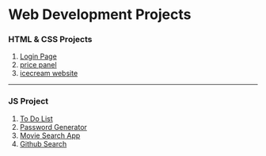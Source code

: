 #                                              **Web Development Projects** 


<h3>HTML & CSS Projects</h3>  

1. [Login Page](https://dujalsawarkar.github.io/Web-Dev-Projects/html-css-project/loginpage/)
2. [price panel](https://dujalsawarkar.github.io/Web-Dev-Projects/html-css-project/Price%20Panel/)
3. [icecream website](https://dujalsawarkar.github.io/Web-Dev-Projects/html-css-project/icecream/)
<hr>

<h3> JS Project </h3>


1. [To Do List](https://dujalsawarkar.github.io/Web-Dev-Projects/js%20project/project3/)
2. [Password Generator](https://dujalsawarkar.github.io/Web-Dev-Projects/js%20project/project4/)
3. [Movie Search App](https://dujalsawarkar.github.io/Web-Dev-Projects/js%20project/project5/)
4. [Github Search ](https://dujalsawarkar.github.io/Web-Dev-Projects/js%20project/project6/)


